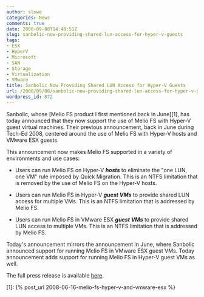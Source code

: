 ```yaml
---
author: slowe
categories: News
comments: true
date: 2008-09-08T14:48:51Z
slug: sanbolic-now-providing-shared-lun-access-for-hyper-v-guests
tags:
- ESX
- HyperV
- Microsoft
- SAN
- Storage
- Virtualization
- VMware
title: Sanbolic Now Providing Shared LUN Access for Hyper-V Guests
url: /2008/09/08/sanbolic-now-providing-shared-lun-access-for-hyper-v-guests/
wordpress_id: 872
---
```


Sanbolic, whose [Melio FS product I first mentioned back in June][1], has today announced that they now support the use of Melio FS with Hyper-V guest virtual machines. Their previous announcement, back in June during Tech-Ed 2008, centered around the use of Melio FS with Hyper-V hosts and VMware ESX guests.

This announcement now makes Melio FS supported in a variety of environments and use cases:

* Users can run Melio FS on Hyper-V **_hosts_** to eliminate the "one LUN, one VM" rule imposed by Quick Migration. This is an NTFS limitation that is removed by the use of Melio FS on the Hyper-V hosts.

* Users can run Melio FS in Hyper-V **_guest VMs_** to provide shared LUN access for multiple VMs. This is an NTFS limitation that is addressed by Melio FS.

* Users can run Melio FS in VMware ESX **_guest VMs_** to provide shared LUN access to multiple VMs. This is an NTFS limitation that is addressed by Melio FS.

Today's announcement mirrors the announcement in June, where Sanbolic announced support for running Melio FS in VMware ESX guest VMs. Today announcement adds support for running Melio FS in Hyper-V guest VMs as well.

The full press release is available [here](http://www.sanbolic.com/pdfs/Sanbolic_Press_Release_Hyper-V_Guest_Support_Final.pdf).

[1]: {% post_url 2008-06-16-melio-fs-hyper-v-and-vmware-esx %}
